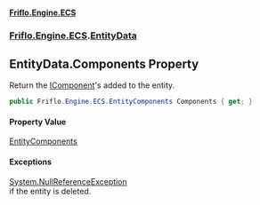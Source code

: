 #### [Friflo.Engine.ECS](index.md 'index')
### [Friflo.Engine.ECS](Friflo.Engine.ECS.md 'Friflo.Engine.ECS').[EntityData](EntityData.md 'Friflo.Engine.ECS.EntityData')

## EntityData.Components Property

Return the [IComponent](IComponent.md 'Friflo.Engine.ECS.IComponent')'s added to the entity.

```csharp
public Friflo.Engine.ECS.EntityComponents Components { get; }
```

#### Property Value
[EntityComponents](EntityComponents.md 'Friflo.Engine.ECS.EntityComponents')

#### Exceptions

[System.NullReferenceException](https://docs.microsoft.com/en-us/dotnet/api/System.NullReferenceException 'System.NullReferenceException')  
if the entity is deleted.